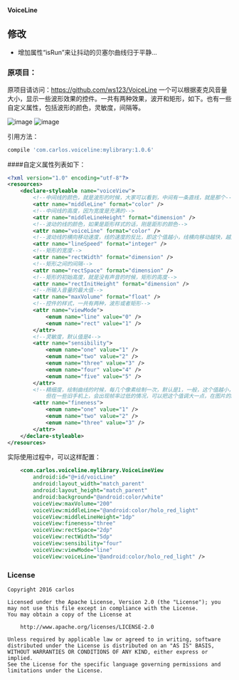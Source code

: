 
#### VoiceLine

## 修改
- 增加属性“isRun”来让抖动的贝塞尔曲线归于平静...

### 原项目：
原项目请访问：https://github.com/ws123/VoiceLine
一个可以根据麦克风音量大小，显示一些波形效果的控件。一共有两种效果，波开和矩形，如下。也有一些自定义属性，包括波形的颜色，灵敏度，间隔等。

![image](https://github.com/ws123/VoiceLine/blob/master/line.gif)
![image](https://github.com/ws123/VoiceLine/blob/master/rect.gif)

引用方法：

```groovy
compile 'com.carlos.voiceline:mylibrary:1.0.6'
```
####自定义属性列表如下：
```xml
<?xml version="1.0" encoding="utf-8"?>
<resources>
    <declare-styleable name="voiceView">
        <!--中间线的颜色，就是波形的时候，大家可以看到，中间有一条直线，就是那个-->
        <attr name="middleLine" format="color" />
        <!--中间线的高度，因为宽度是充满的-->
        <attr name="middleLineHeight" format="dimension" />
        <!--波动的线的颜色，如果是距形样式的话，刚是距形的颜色-->
        <attr name="voiceLine" format="color" />
        <!--波动线的横向移动速度，线的速度的反比，即这个值越小，线横向移动越快，越大线移动越慢，默认90-->
        <attr name="lineSpeed" format="integer" />
        <!--矩形的宽度-->
        <attr name="rectWidth" format="dimension" />
        <!--矩形之间的间隔-->
        <attr name="rectSpace" format="dimension" />
        <!--矩形的初始高度，就是没有声音的时候，矩形的高度-->
        <attr name="rectInitHeight" format="dimension" />
        <!--所输入音量的最大值-->
        <attr name="maxVolume" format="float" />
        <!--控件的样式，一共有两种，波形或者矩形-->
        <attr name="viewMode">
            <enum name="line" value="0" />
            <enum name="rect" value="1" />
        </attr>
        <!--灵敏度，默认值是4-->
        <attr name="sensibility">
            <enum name="one" value="1" />
            <enum name="two" value="2" />
            <enum name="three" value="3" />
            <enum name="four" value="4" />
            <enum name="five" value="5" />
        </attr>
        <!--精细度，绘制曲线的时候，每几个像素绘制一次，默认是1，一般，这个值越小，曲线越顺滑，
            但在一些旧手机上，会出现帧率过低的情况，可以把这个值调大一点，在图片的顺滑度与帧率之间做一个取舍-->
        <attr name="fineness">
            <enum name="one" value="1" />
            <enum name="two" value="2" />
            <enum name="three" value="3" />
        </attr>
    </declare-styleable>
</resources>
```
实际使用过程中，可以这样配置：

```xml
    <com.carlos.voiceline.mylibrary.VoiceLineView
        android:id="@+id/voicLine"
        android:layout_width="match_parent"
        android:layout_height="match_parent"
        android:background="@android:color/white"
        voiceView:maxVolume="200"
        voiceView:middleLine="@android:color/holo_red_light"
        voiceView:middleLineHeight="1dp"
        voiceView:fineness="three"
        voiceView:rectSpace="2dp"
        voiceView:rectWidth="5dp"
        voiceView:sensibility="four"
        voiceView:viewMode="line"
        voiceView:voiceLine="@android:color/holo_red_light" /> 
```

### License

	Copyright 2016 carlos

	Licensed under the Apache License, Version 2.0 (the "License");	you may not use this file except in compliance with the License.
	You may obtain a copy of the License at
	
		http://www.apache.org/licenses/LICENSE-2.0

	Unless required by applicable law or agreed to in writing, software
	distributed under the License is distributed on an "AS IS" BASIS,
	WITHOUT WARRANTIES OR CONDITIONS OF ANY KIND, either express or implied.
	See the License for the specific language governing permissions and
	limitations under the License.
